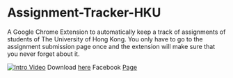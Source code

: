 # Assignment-Tracker-HKU
A Google Chrome Extension to automatically keep a track of assignments of students of The University of Hong Kong. You only have to go to the assignment submission page once and the extension will make sure that you never forget about it. 

[![Intro Video](https://cdn1.imggmi.com/uploads/2018/9/14/a3fad3c16f08babe180e91c09964b876-full.png)](https://www.youtube.com/watch?v=5Z-NENuC0Pk)
Download [here](https://bit.ly/assigntrack)
Facebook [Page](https://www.facebook.com/assigntrackHKU/)

